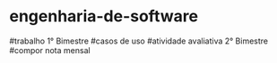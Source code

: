 # engenharia-de-software
#trabalho 1° Bimestre 
#casos de uso 
#atividade avaliativa 2° Bimestre
#compor nota mensal 
